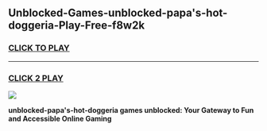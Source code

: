 
## Unblocked-Games-unblocked-papa's-hot-doggeria-Play-Free-f8w2k
<h3>
<a href="https://premium76.site?title=unblocked-papa's-hot-doggeria&ref=21A">CLICK TO PLAY</a></h3>
<hr>

<h3>
<a href="https://premium76.site?title=unblocked-papa's-hot-doggeria&ref=21A">CLICK 2 PLAY</a>
  
</h3>

<a href="https://premium76.site?title=unblocked-papa's-hot-doggeria&ref=21A"><img src="https://clearcache.store/games.png"></a>


**unblocked-papa's-hot-doggeria games unblocked: Your Gateway to Fun and Accessible Online Gaming**
